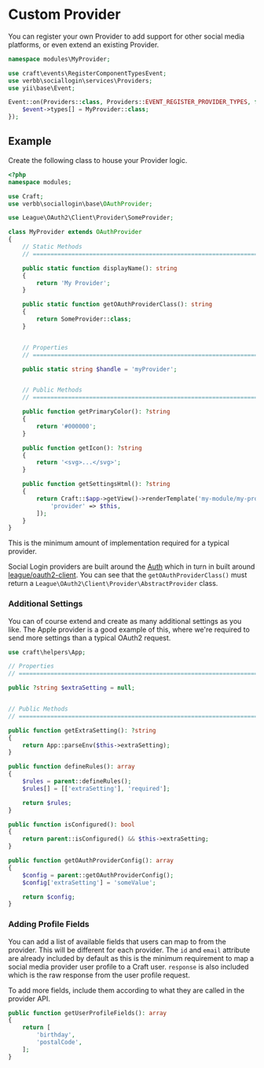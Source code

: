 # Custom Provider
You can register your own Provider to add support for other social media platforms, or even extend an existing Provider.

```php
namespace modules\MyProvider;

use craft\events\RegisterComponentTypesEvent;
use verbb\sociallogin\services\Providers;
use yii\base\Event;

Event::on(Providers::class, Providers::EVENT_REGISTER_PROVIDER_TYPES, function(RegisterComponentTypesEvent $event) {
    $event->types[] = MyProvider::class;
});
```

## Example
Create the following class to house your Provider logic.

```php
<?php
namespace modules;

use Craft;
use verbb\sociallogin\base\OAuthProvider;

use League\OAuth2\Client\Provider\SomeProvider;

class MyProvider extends OAuthProvider
{
    // Static Methods
    // =========================================================================

    public static function displayName(): string
    {
        return 'My Provider';
    }

    public static function getOAuthProviderClass(): string
    {
        return SomeProvider::class;
    }


    // Properties
    // =========================================================================

    public static string $handle = 'myProvider';


    // Public Methods
    // =========================================================================

    public function getPrimaryColor(): ?string
    {
        return '#000000';
    }

    public function getIcon(): ?string
    {
        return '<svg>...</svg>';
    }

    public function getSettingsHtml(): ?string
    {
        return Craft::$app->getView()->renderTemplate('my-module/my-provider/settings', [
            'provider' => $this,
        ]);
    }
}
```

This is the minimum amount of implementation required for a typical provider.

Social Login providers are built around the [Auth](https://github.com/verbb/auth) which in turn in built around [league/oauth2-client](https://github.com/thephpleague/oauth2-client). You can see that the `getOAuthProviderClass()` must return a `League\OAuth2\Client\Provider\AbstractProvider` class.

### Additional Settings
You can of course extend and create as many additional settings as you like. The Apple provider is a good example of this, where we're required to send more settings than a typical OAuth2 request.

```php
use craft\helpers\App;

// Properties
// =========================================================================

public ?string $extraSetting = null;


// Public Methods
// =========================================================================

public function getExtraSetting(): ?string
{
    return App::parseEnv($this->extraSetting);
}

public function defineRules(): array
{
    $rules = parent::defineRules();
    $rules[] = [['extraSetting'], 'required'];

    return $rules;
}

public function isConfigured(): bool
{
    return parent::isConfigured() && $this->extraSetting;
}

public function getOAuthProviderConfig(): array
{
    $config = parent::getOAuthProviderConfig();
    $config['extraSetting'] = 'someValue';

    return $config;
}
```

### Adding Profile Fields
You can add a list of available fields that users can map to from the provider. This will be different for each provider. The `id` and `email` attribute are already included by default as this is the minimum requirement to map a social media provider user profile to a Craft user. `response` is also included which is the raw response from the user profile request.

To add more fields, include them according to what they are called in the provider API.

```php
public function getUserProfileFields(): array
{
    return [
        'birthday',
        'postalCode',
    ];
}
```